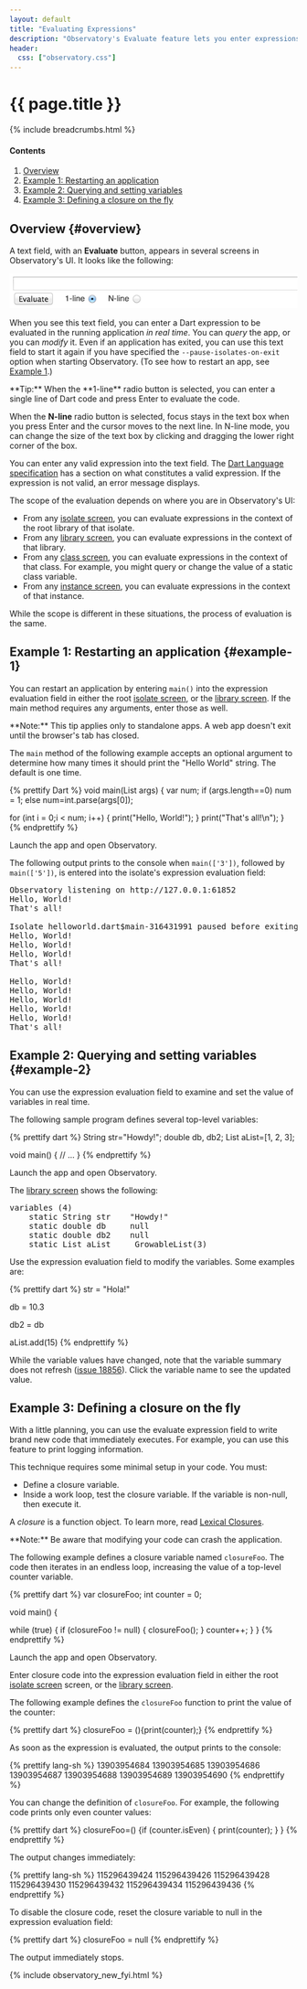 ```yaml
---
layout: default
title: "Evaluating Expressions"
description: "Observatory's Evaluate feature lets you enter expressions to be evaluated by your application in real time."
header: 
  css: ["observatory.css"]
---
```


# {{ page.title }}

{% include breadcrumbs.html %}

<h4>Contents</h4>
<ol class="toc">
  <li> <a href="#overview">Overview</a> </li>
  <li> <a href="#example-1">Example 1: Restarting an application </a> </li>
  <li> <a href="#example-2">Example 2: Querying and setting variables</a> </li>
  <li> <a href="#example-3">Example 3: Defining a closure on the fly</a> </li>
</ol>

## Overview {#overview}

A text field, with an **Evaluate** button, appears in several
screens in Observatory's UI.  It looks like the following:

<img src="images/EvaluateTextField.png" alt="a text field with an Evaluate button">

When you see this text field, you can enter
a Dart expression to be evaluated in the running application
_in real time_.  You can _query_ the app, or you can _modify_ it.
Even if an application has exited, you can use this text field
to start it again if you have specified the `--pause-isolates-on-exit` option
when starting Observatory.
(To see how to restart an app, see [Example 1](#example-1).)

<aside class="alert alert-info" markdown="1">
**Tip:** When the **1-line** radio button is selected, you can enter
a single line of Dart code and press Enter to evaluate the code.

When the **N-line** radio button is selected, focus stays in the text
box when you press Enter and the cursor moves to the next line.
In N-line mode, you can change the size of the text box by clicking and
dragging the lower right corner of the box.
</aside>

You can enter any valid expression into the text field.
The [Dart Language specification](/docs/spec/) has a section
on what constitutes a valid expression. If the expression is
not valid, an error message displays.

The scope of the evaluation depends on where you are in Observatory's UI:

* From any [isolate screen](screens.html#isolate-screen),
  you can evaluate expressions in the context of the root library
  of that isolate.
* From any [library screen](screens.html#library-screen),
  you can evaluate expressions in the context of that library.
* From any [class screen](screens.html#class-screen),
  you can evaluate expressions in the context of that class.
  For example, you might query or change the value of a static class variable.
* From any [instance screen](screens.html#instance-screen),
  you can evaluate expressions in the context of that instance.

While the scope is different in these situations, the process of
evaluation is the same.

## Example 1: Restarting an application {#example-1}

You can restart an  application by entering `main()`
into the expression evaluation field in either the root
[isolate screen](screens.html#isolate-screen),
or the [library screen](screens.html#library-screen).
If the main method requires any arguments, enter those as well.

<aside class="alert alert-info" markdown="1">
**Note:** This tip applies only to standalone apps.
A web app doesn't exit until the browser's tab has closed.
</aside>

The `main` method of the following example accepts an optional argument to
determine how many times it should print the "Hello World" string.
The default is one time.

{% prettify Dart %}
void main(List<String> args) {
  var num;
  if (args.length==0) num = 1;
  else num=int.parse(args[0]);

  for (int i = 0;i < num; i++) {
    print("Hello, World!");
  }
  print("That's all!\n");
}
{% endprettify %}

Launch the app and open Observatory.

The following output prints to the console when `main(['3'])`, followed by
`main(['5'])`, is entered into the isolate's expression evaluation field:

<pre>
Observatory listening on http://127.0.0.1:61852
Hello, World!
That's all!

Isolate helloworld.dart$main-316431991 paused before exiting. Use Observatory to release it.
Hello, World!
Hello, World!
Hello, World!
That's all!

Hello, World!
Hello, World!
Hello, World!
Hello, World!
Hello, World!
That's all!
</pre>

## Example 2: Querying and setting variables {#example-2}

You can use the expression evaluation field to examine and set the value
of variables in real time.

The following sample program defines several top-level variables:

{% prettify dart %}
String str="Howdy!";
double db, db2;
List aList=[1, 2, 3];

void main() {
    // ...
}
{% endprettify %}

Launch the app and open Observatory.

The [library screen](screens.html#library-screen) shows
the following:

<pre>
variables (4)
    static String str    "Howdy!"
    static double db     null
    static double db2    null
    static List aList    _GrowableList(3)
</pre>

Use the expression evaluation field to modify the variables.
Some examples are:

{% prettify dart %}
str = "Hola!"

db = 10.3

db2 = db

aList.add(15)
{% endprettify %}

While the variable values have changed, note that the variable
summary does not refresh
([issue 18856](https://code.google.com/p/dart/issues/detail?id=18856)).
Click the variable name to see the updated value.

## Example 3: Defining a closure on the fly

With a little planning, you can use the evaluate expression field to
write brand new code that immediately executes. For example, you can
use this feature to print logging information.

This technique requires some minimal setup in your code. You must:

* Define a closure variable.
* Inside a work loop, test the closure variable. If the variable
  is non-null, then execute it.

A _closure_ is a function object. To learn more, read
[Lexical Closures](/docs/dart-up-and-running/contents/ch02.html#ch02-functions-lexical-closures).

<aside class="alert alert-info" markdown="1">
**Note:** Be aware that modifying your code can crash the application.
</aside>

The following example defines a closure variable named `closureFoo`.
The code then iterates in an endless loop, increasing the value of a top-level
counter variable.

{% prettify dart %}
var closureFoo;
int counter = 0;

void main() {

  while (true) {
    if (closureFoo != null) {
      closureFoo();
    }
    counter++;
  }
}
{% endprettify %}

Launch the app and open Observatory.

Enter closure code into the expression evaluation field in either the
root [isolate screen](screens.html#isolate-screen) screen,
or the [library screen](screens.html#library-screen).

The following example defines the `closureFoo` function to print
the value of the counter:

{% prettify dart %}
closureFoo = (){print(counter);}
{% endprettify %}

As soon as the expression is evaluated, the output prints to the console:

{% prettify lang-sh %}
13903954684
13903954685
13903954686
13903954687
13903954688
13903954689
13903954690
{% endprettify %}

You can change the definition of `closureFoo`. For example, the following
code prints only even counter values:

{% prettify dart %}
closureFoo=() {if (counter.isEven) { print(counter); } }
{% endprettify %}

The output changes immediately:

{% prettify lang-sh %}
115296439424
115296439426
115296439428
115296439430
115296439432
115296439434
115296439436
{% endprettify %}

To disable the closure code, reset the closure variable to null in the
expression evaluation field:

{% prettify dart %}
closureFoo = null
{% endprettify %}

The output immediately stops.

{% include observatory_new_fyi.html %}

